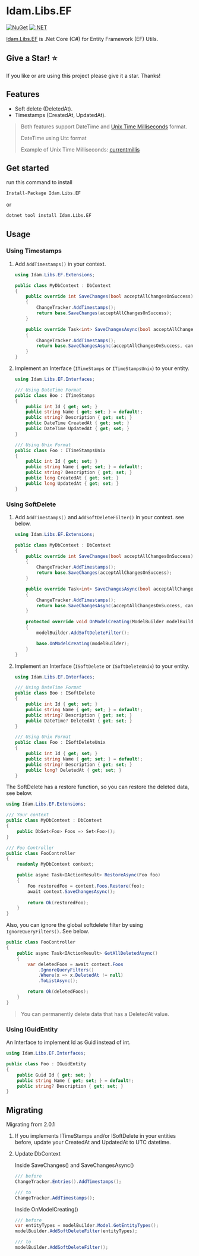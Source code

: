 # Idam.Libs.EF

[![NuGet](https://img.shields.io/nuget/v/Idam.Libs.EF.svg)](https://www.nuget.org/packages/Idam.Libs.EF) [![.NET](https://github.com/ronnygunawan/RG.RazorMail/actions/workflows/CI.yml/badge.svg)](https://github.com/idamachmadfaizin/Idam.Libs.EF/actions/workflows/test.yml)

[Idam.Libs.EF](https://github.com/idamachmadfaizin/Idam.Libs.EF) is .Net Core (C#) for Entity Framework (EF) Utils.

## Give a Star! :star:

If you like or are using this project please give it a star. Thanks!

## Features

- Soft delete (DeletedAt).
- Timestamps (CreatedAt, UpdatedAt).

>Both features support DateTime and [Unix Time Milliseconds](https://learn.microsoft.com/en-us/dotnet/api/system.datetimeoffset.tounixtimemilliseconds?view=net-7.0) format.
>
>DateTime using Utc format
>
>Example of Unix Time Milliseconds: [currentmillis](https://currentmillis.com)

## Get started

run this command to install

```sh
Install-Package Idam.Libs.EF
```

or

```sh
dotnet tool install Idam.Libs.EF
```

## Usage

### Using Timestamps

1. Add `AddTimestamps()` in your context.

    ```cs
    using Idam.Libs.EF.Extensions;

    public class MyDbContext : DbContext
    {
        public override int SaveChanges(bool acceptAllChangesOnSuccess)
        {
            ChangeTracker.AddTimestamps();
            return base.SaveChanges(acceptAllChangesOnSuccess);
        }

        public override Task<int> SaveChangesAsync(bool acceptAllChangesOnSuccess, CancellationToken cancellationToken = default)
        {
            ChangeTracker.AddTimestamps();
            return base.SaveChangesAsync(acceptAllChangesOnSuccess, cancellationToken);
        }
    }
    ```

2. Implement an Interface (`ITimeStamps` or `ITimeStampsUnix`) to your entity.

    ```cs
    using Idam.Libs.EF.Interfaces;

    /// Using DateTime Format
    public class Boo : ITimeStamps
    {
        public int Id { get; set; }
        public string Name { get; set; } = default!;
        public string? Description { get; set; }
        public DateTime CreatedAt { get; set; }
        public DateTime UpdatedAt { get; set; }
    }

    /// Using Unix Format
    public class Foo : ITimeStampsUnix
    {
        public int Id { get; set; }
        public string Name { get; set; } = default!;
        public string? Description { get; set; }
        public long CreatedAt { get; set; }
        public long UpdatedAt { get; set; }
    }
    ```

### Using SoftDelete

1. Add `AddTimestamps()` and `AddSoftDeleteFilter()` in your context. see below.

    ```cs git
    using Idam.Libs.EF.Extensions;

    public class MyDbContext : DbContext
    {
        public override int SaveChanges(bool acceptAllChangesOnSuccess)
        {
            ChangeTracker.AddTimestamps();
            return base.SaveChanges(acceptAllChangesOnSuccess);
        }

        public override Task<int> SaveChangesAsync(bool acceptAllChangesOnSuccess, CancellationToken cancellationToken = default)
        {
            ChangeTracker.AddTimestamps();
            return base.SaveChangesAsync(acceptAllChangesOnSuccess, cancellationToken);
        }

        protected override void OnModelCreating(ModelBuilder modelBuilder)
        {
            modelBuilder.AddSoftDeleteFilter();

            base.OnModelCreating(modelBuilder);
        }
    }
    ```

2. Implement an Interface (`ISoftDelete` or `ISoftDeleteUnix`) to your entity.

    ```cs
    using Idam.Libs.EF.Interfaces;

    /// Using DateTime Format
    public class Boo : ISoftDelete
    {
        public int Id { get; set; }
        public string Name { get; set; } = default!;
        public string? Description { get; set; }
        public DateTime? DeletedAt { get; set; }
    }

    /// Using Unix Format
    public class Foo : ISoftDeleteUnix
    {
        public int Id { get; set; }
        public string Name { get; set; } = default!;
        public string? Description { get; set; }
        public long? DeletedAt { get; set; }
    }
    ```

The SoftDelete has a restore function, so you can restore the deleted data, see below.

```cs
using Idam.Libs.EF.Extensions;

/// Your context
public class MyDbContext : DbContext
{
    public DbSet<Foo> Foos => Set<Foo>();
}

/// Foo Controller
public class FooController
{
    readonly MyDbContext context;

    public async Task<IActionResult> RestoreAsync(Foo foo)
    {
        Foo restoredFoo = context.Foos.Restore(foo);
        await context.SaveChangesAsync();
        
        return Ok(restoredFoo);
    }
}
```

Also, you can ignore the global softdelete filter by using `IgnoreQueryFilters()`. See below.

```cs
public class FooController
{
    public async Task<IActionResult> GetAllDeletedAsync()
    {
        var deletedFoos = await context.Foos
            .IgnoreQueryFilters()
            .Where(x => x.DeletedAt != null)
            .ToListAsync();

        return Ok(deletedFoos);
    }
}
```

> You can permanently delete data that has a DeletedAt value.

### Using IGuidEntity

An Interface to implement Id as Guid instead of int.

```cs
using Idam.Libs.EF.Interfaces;

public class Foo : IGuidEntity
{
    public Guid Id { get; set; }
    public string Name { get; set; } = default!;
    public string? Description { get; set; }
}
```

## Migrating
Migrating from 2.0.1

1. If you implements ITimeStamps and/or ISoftDelete in your entities before, update your CreatedAt and UpdatedAt to UTC datetime.
2. Update DbContext

	Inside SaveChanges() and SaveChangesAsync()

    ```cs
    /// before
    ChangeTracker.Entries().AddTimestamps();

    /// to
    ChangeTracker.AddTimestamps();
    ```

	Inside OnModelCreating()

    ```cs
	/// before
	var entityTypes = modelBuilder.Model.GetEntityTypes();
    modelBuilder.AddSoftDeleteFilter(entityTypes);

    /// to
    modelBuilder.AddSoftDeleteFilter();
    ```
